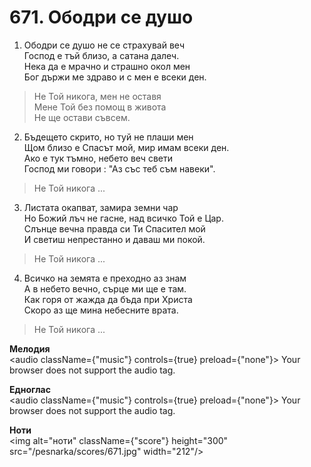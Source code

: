 # 671. Ободри се душо

1. Ободри се душо не се страхувай веч  
Господ е тъй близо, а сатана далеч.  
Нека да е мрачно и страшно окол мен  
Бог държи ме здраво и с мен е всеки ден.  

> Не Той никога, мен не оставя  
> Мене Той без помощ в живота  
> Не ще остави съвсем.  

2. Бъдещето скрито, но туй не плаши мен  
Щом близо е Спасът мой, мир имам всеки ден.  
Ако е тук тъмно, небето веч свети  
Господ ми говори : "Аз със теб съм навеки".  

> Не Той никога ...  

3. Листата окапват, замира земни чар  
Но Божий лъч не гасне, над всичко Той е Цар.  
Слънце вечна правда си Ти Спасител мой  
И светиш непрестанно и даваш ми покой.  

> Не Той никога ...  

4. Всичко на земята е преходно аз знам  
А в небето вечно, сърце ми ще е там.  
Как горя от жажда да бъда при Христа  
Скоро аз ще мина небесните врата.  

> Не Той никога ...

**Мелодия**  
<audio className={"music"} controls={true} preload={"none"}>
    <source src="/pesnarka/mp3/671.mp3" type="audio/mpeg"/>
    Your browser does not support the audio tag.
</audio>

**Едноглас**  
<audio className={"music"} controls={true} preload={"none"}>
    <source src="/pesnarka/transp/671.mp3" type="audio/mpeg"/>
    Your browser does not support the audio tag.
</audio>

**Ноти**  
<img alt="ноти" className={"score"} height="300" src="/pesnarka/scores/671.jpg" width="212"/>
